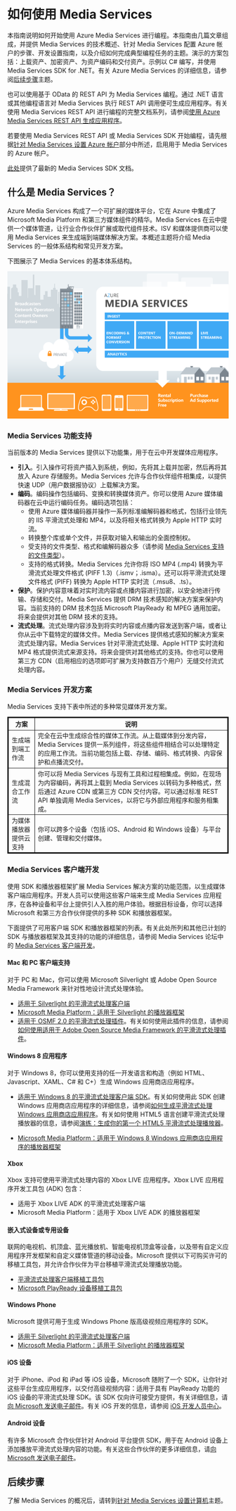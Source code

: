 ﻿<properties linkid="" urlDisplayName="" pageTitle="" metaKeywords="" description="" metaCanonical="" services="" documentationCenter="" title="How to Use Media Services" authors="" solutions="" manager="" editor="" />
<tags ms.service=""
    ms.date="02/02/2015"
    wacn.date="04/11/2015"
    />

如何使用 Media Services
=======================

本指南说明如何开始使用 Azure Media Services 进行编程。本指南由几篇文章组成，并提供 Media Services 的技术概述、针对 Media Services 配置 Azure 帐户的步骤、开发设置指南，以及介绍如何完成典型编程任务的主题。演示的方案包括：上载资产、加密资产、为资产编码和交付资产。示例以 C# 编写，并使用 Media Services SDK for .NET。有关 Azure Media Services 的详细信息，请参阅[后续步骤](#next-steps)主题。

也可以使用基于 OData 的 REST API 为 Media Services 编程。通过 .NET 语言或其他编程语言对 Media Services 执行 REST API 调用便可生成应用程序。有关使用 Media Services REST API 进行编程的完整文档系列，请参阅[使用 Azure Media Services REST API 生成应用程序](https://msdn.microsoft.com/zh-CN/library/hh973618)。

若要使用 Media Services REST API 或 Media Services SDK 开始编程，请先根据[针对 Media Services 设置 Azure 帐户](#setup-account)部分中所述，启用用于 Media Services 的 Azure 帐户。

[此处](http://msdn.microsoft.com/zh-cn/library/hh973613.aspx)提供了最新的 Media Services SDK 文档。

什么是 Media Services？
-----------------------

Azure Media Services 构成了一个可扩展的媒体平台，它在 Azure 中集成了 Microsoft Media Platform 和第三方媒体组件的精华。Media Services 在云中提供一个媒体管道，让行业合作伙伴扩展或取代组件技术。ISV 和媒体提供商可以使用 Media Services 来生成端到端媒体解决方案。本概述主题将介绍 Media Services 的一般体系结构和常见开发方案。

下图展示了 Media Services 的基本体系结构。

![Media Services 体系结构](./media/media-services-dotnet-how-to-use/wams-01.png)

### Media Services 功能支持

当前版本的 Media Services 提供以下功能集，用于在云中开发媒体应用程序。

-   **引入**。引入操作可将资产插入到系统，例如，先将其上载并加密，然后再将其放入 Azure 存储服务。Media Services 允许与合作伙伴组件相集成，以提供快速 UDP（用户数据报协议）上载解决方案。
-   **编码**。编码操作包括编码、变换和转换媒体资产。你可以使用 Azure 媒体编码器在云中运行编码任务。编码选项包括：
    -   使用 Azure 媒体编码器并操作一系列标准编解码器和格式，包括行业领先的 IIS 平滑流式处理和 MP4，以及将相关格式转换为 Apple HTTP 实时流。
    -   转换整个库或单个文件，并获取对输入和输出的全面控制权。
    -   受支持的文件类型、格式和编解码器众多（请参阅 [Media Services 支持的文件类型](http://msdn.microsoft.com/zh-cn/library/hh973634)）。
    -   支持的格式转换。Media Services 允许你将 ISO MP4 (.mp4) 转换为平滑流式处理文件格式 (PIFF 1.3)（.ismv；.isma）。还可以将平滑流式处理文件格式 (PIFF) 转换为 Apple HTTP 实时流（.msu8、.ts）。
-   **保护**。保护内容意味着对实时流内容或点播内容进行加密，以安全地进行传输、存储和交付。Media Services 提供 DRM 技术感知的解决方案来保护内容。当前支持的 DRM 技术包括 Microsoft PlayReady 和 MPEG 通用加密。将来会提供对其他 DRM 技术的支持。
-   **流式处理**。流式处理内容涉及到将实时内容或点播内容发送到客户端，或者让你从云中下载特定的媒体文件。Media Services 提供格式感知的解决方案来流式处理内容。Media Services 针对平滑流式处理、Apple HTTP 实时流和 MP4 格式提供流式来源支持。将来会提供对其他格式的支持。你也可以使用第三方 CDN（启用相应的选项即可扩展为支持数百万个用户）无缝交付流式处理内容。

### Media Services 开发方案

Media Services 支持下表中所述的多种常见媒体开发方案。

<table data-morhtml="true" border="2" cellspacing="0" cellpadding="5" style="border: 2px solid #000000;">
  <thead data-morhtml="true">
    <tr data-morhtml="true">
<th data-morhtml="true">方案</th>
<th data-morhtml="true">说明</th>
    </tr>
  </thead>
  <tbody data-morhtml="true">
    <tr data-morhtml="true">
<td data-morhtml="true">生成端到端工作流</td>
<td data-morhtml="true">完全在云中生成综合性的媒体工作流。从上载媒体到分发内容，Media Services 提供一系列组件，将这些组件相结合可以处理特定的应用工作流。当前功能包括上载、存储、编码、格式转换、内容保护和点播流交付。</td>
    </tr>
    <tr data-morhtml="true">
<td data-morhtml="true">生成混合工作流</td>
<td data-morhtml="true">你可以将 Media Services 与现有工具和过程相集成。例如，在现场为内容编码，再将其上载到 Media Services 以转码为多种格式，然后通过 Azure CDN 或第三方 CDN 交付内容。可以通过标准 REST API 单独调用 Media Services，以将它与外部应用程序和服务相集成。</td>
    </tr>
    <tr data-morhtml="true">
<td data-morhtml="true">为媒体播放器提供云支持</td>
<td data-morhtml="true">你可以跨多个设备（包括 iOS、Android 和 Windows 设备）与平台创建、管理和交付媒体。</td>
    </tr>
  </tbody>
</table>

### Media Services 客户端开发

使用 SDK 和播放器框架扩展 Media Services 解决方案的功能范围，以生成媒体客户端应用程序。开发人员可以使用这些客户端来生成 Media Services 应用程序，在各种设备和平台上提供引人入胜的用户体验。根据目标设备，你可以选择 Microsoft 和第三方合作伙伴提供的多种 SDK 和播放器框架。

下面提供了可用客户端 SDK 和播放器框架的列表。有关此处所列和其他已计划的 SDK 与播放器框架及其支持的功能的详细信息，请参阅 Media Services 论坛中的 [Media Services 客户端开发](http://social.msdn.microsoft.com/Forums/zh-cn/MediaServices/thread/e9092ec6-2dfc-44cb-adce-1dc935309d2a)。

#### Mac 和 PC 客户端支持

对于 PC 和 Mac，你可以使用 Microsoft Silverlight 或 Adobe Open Source Media Framework 来针对性地设计流式处理体验。

-   [适用于 Silverlight 的平滑流式处理客户端](http://www.microsoft.com/zh-cn/download/details.aspx?id=29940)
-   [Microsoft Media Platform：适用于 Silverlight 的播放器框架](http://smf.codeplex.com/documentation)
-   [适用于 OSMF 2.0 的平滑流式处理插件](http://go.microsoft.com/fwlink/?LinkId=275022)。有关如何使用此插件的信息，请参阅[如何使用适用于 Adobe Open Source Media Framework 的平滑流式处理插件](http://go.microsoft.com/fwlink/?LinkId=275034)。

#### Windows 8 应用程序

对于 Windows 8，你可以使用支持的任一开发语言和构造（例如 HTML、Javascript、XAML、C# 和 C+）生成 Windows 应用商店应用程序。

-   [适用于 Windows 8 的平滑流式处理客户端 SDK](http://go.microsoft.com/fwlink/?LinkID=246146)。有关如何使用此 SDK 创建 Windows 应用商店应用程序的详细信息，请参阅[如何生成平滑流式处理 Windows 应用商店应用程序](http://go.microsoft.com/fwlink/?LinkId=271647)。有关如何使用 HTML5 语言创建平滑流式处理播放器的信息，请参阅[演练：生成你的第一个 HTML5 平滑流式处理播放器](http://msdn.microsoft.com/zh-cn/library/jj573656(v=vs.90).aspx)。

-   [Microsoft Media Platform：适用于 Windows 8 Windows 应用商店应用程序的播放器框架](http://playerframework.codeplex.com/wikipage?title=Player%20Framework%20for%20Windows%208%20Metro%20Style%20Apps&referringTitle=Home)

#### Xbox

Xbox 支持可使用平滑流式处理内容的 Xbox LIVE 应用程序。Xbox LIVE 应用程序开发工具包 (ADK) 包含：

-   适用于 Xbox LIVE ADK 的平滑流式处理客户端
-   Microsoft Media Platform：适用于 Xbox LIVE ADK 的播放器框架

#### 嵌入式设备或专用设备

联网的电视机、机顶盒、蓝光播放机、智能电视机顶盒等设备，以及带有自定义应用程序开发框架和自定义媒体管道的移动设备。Microsoft 提供以下可购买许可的移植工具包，并允许合作伙伴为平台移植平滑流式处理播放功能。

-   [平滑流式处理客户端移植工具包](http://www.microsoft.com/zh-cn/mediaplatform/sspk.aspx)
-   [Microsoft PlayReady 设备移植工具包](http://www.microsoft.com/PlayReady/Licensing/device_technology.mspx)

#### Windows Phone

Microsoft 提供可用于生成 Windows Phone 版高级视频应用程序的 SDK。

-   [适用于 Silverlight 的平滑流式处理客户端](http://www.microsoft.com/zh-cn/download/details.aspx?id=29940)
-   [Microsoft Media Platform：适用于 Silverlight 的播放器框架](http://smf.codeplex.com/documentation)

#### iOS 设备

对于 iPhone、iPod 和 iPad 等 iOS 设备，Microsoft 随附了一个 SDK，让你针对这些平台生成应用程序，以交付高级视频内容：适用于具有 PlayReady 功能的 iOS 设备的平滑流式处理 SDK。该 SDK 仅向许可接受方提供，有关详细信息，请[向 Microsoft 发送电子邮件](mailto:askdrm@microsoft.com)。有关 iOS 开发的信息，请参阅 [iOS 开发人员中心](https://developer.apple.com/devcenter/ios/index.action)。

#### Android 设备

有许多 Microsoft 合作伙伴针对 Android 平台提供 SDK，用于在 Android 设备上添加播放平滑流式处理内容的功能。有关这些合作伙伴的更多详细信息，请[向 Microsoft 发送电子邮件](mailto:sspkinfo@microsoft.com?subject=Partner%20SDKs%20for%20Android%20Devices)。

后续步骤
--------

了解 Media Services 的概况后，请转到[针对 Media Services 设置计算机](/develop/media-services/how-to-guides/set-up-computer-for-media-services)主题。

